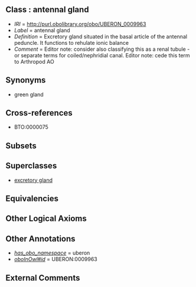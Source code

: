 
## Class : antennal gland

 * *IRI* = http://purl.obolibrary.org/obo/UBERON_0009963
 * *Label* = antennal gland
 * *Definition* = Excretory gland situated in the basal article of the antennal peduncle. It functions to rehulate ionic balance
 * *Comment* = Editor note: consider also classifying this as a renal tubule - or separate terms for coiled/nephridial canal. Editor note: cede this term to Arthropod AO

## Synonyms

 * green gland

## Cross-references

 * BTO:0000075

## Subsets


## Superclasses

 * [excretory gland](../../UBERON/62/UBERON_0009962.md)

## Equivalencies


## Other Logical Axioms


## Other Annotations

 * *[has_obo_namespace](../../ce/oboInOwl#hasOBONamespace.md)* = uberon
 * *[oboInOwl#id](../../id/oboInOwl#id.md)* = UBERON:0009963

## External Comments

